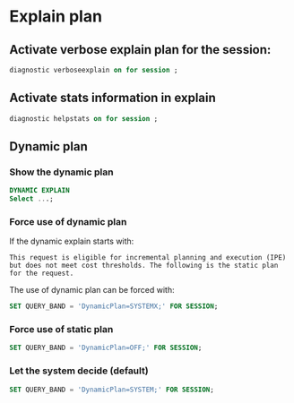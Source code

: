 
# Explain plan

## Activate verbose explain plan for the session:

```sql
diagnostic verboseexplain on for session ;
```

## Activate stats information in explain 

```sql
diagnostic helpstats on for session ;
```

## Dynamic plan

### Show the dynamic plan

```sql
DYNAMIC EXPLAIN
Select ...;
```

### Force use of dynamic plan

If the dynamic explain starts with:
```
This request is eligible for incremental planning and execution (IPE)
but does not meet cost thresholds. The following is the static plan for the request.
```

The use of dynamic plan can be forced with:

```sql
SET QUERY_BAND = 'DynamicPlan=SYSTEMX;' FOR SESSION;
```

### Force use of static plan

```sql
SET QUERY_BAND = 'DynamicPlan=OFF;' FOR SESSION;
```

### Let the system decide (default)

```sql
SET QUERY_BAND = 'DynamicPlan=SYSTEM;' FOR SESSION;
```
